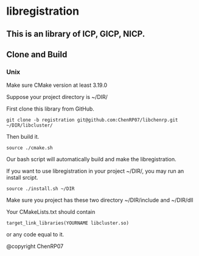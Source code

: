 <!--
 * @Author: ChenRP07
 * @Date: 2022-05-26 17:11:47
 * @LastEditTime: 2022-05-27 09:34:39
 * @LastEditors: ChenRP07
 * @Description: readme
-->
# libregistration
## This is an library of ICP, GICP, NICP.
## Clone and Build
### Unix
Make sure CMake version at least 3.19.0

Suppose your project directory is ~/DIR/

First clone this library from GitHub.

`git clone -b registration git@github.com:ChenRP07/libchenrp.git ~/DIR/libcluster/`

Then build it.

`source ./cmake.sh`

Our bash script will automatically build and make the libregistration.

If you want to use libregistration in your project ~/DIR/, you may run an install srcipt.

`source ./install.sh ~/DIR`

Make sure you project has these two directory ~/DIR/include and ~/DIR/dll

Your CMakeLists.txt should contain

`target_link_libraries(YOURNAME libcluster.so)`

or any code equal to it.

@copyright ChenRP07
